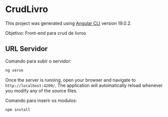 # CrudLivro

This project was generated using [Angular CLI](https://github.com/angular/angular-cli) version 19.0.2.

Objetivo: Front-end para crud de livros

## URL Servidor

Comando para subir o servidor:

```bash
ng serve
```

Once the server is running, open your browser and navigate to `http://localhost:4200/`. The application will automatically reload whenever you modify any of the source files.

Comando para inserir os modulos:

```bash
npm install 
```
